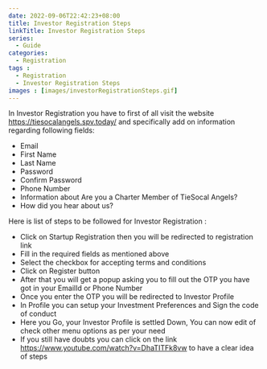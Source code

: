 ```yaml
---
date: 2022-09-06T22:42:23+08:00
title: Investor Registration Steps
linkTitle: Investor Registration Steps
series: 
  - Guide
categories:
  - Registration
tags : 
  - Registration
  - Investor Registration Steps
images : [images/investorRegistrationSteps.gif]
---
```

In Investor Registration you have to first of all visit the website https://tiesocalangels.spv.today/ and specifically add on information regarding following fields:

- Email
- First Name
- Last Name
- Password
- Confirm Password
- Phone Number
- Information about Are you a Charter Member of TieSocal Angels?
- How did you hear about us?

Here is list of steps to be followed for Investor Registration : 
- Click on Startup Registration then you will be redirected to registration link
- Fill in the required fields as mentioned above
- Select the checkbox for accepting terms and conditions
- Click on Register button
- After that you will get a popup asking you to fill out the OTP you have got in your EmailId or Phone Number
- Once you enter the OTP you will be redirected to Investor Profile
- In Profile you can setup your Investment Preferences and Sign the code of conduct
- Here you Go, your Investor Profile is settled Down, You can now edit of check other menu options as per your need
- If you still have doubts you can click on the link https://www.youtube.com/watch?v=DhaTITFk8vw to have a clear idea of steps